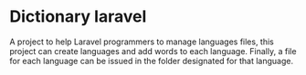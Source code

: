# Dictionary laravel
A project to help Laravel programmers to manage languages files, this project can create languages ​​and add words to each language. Finally, a file for each language can be issued in the folder designated for that language.
